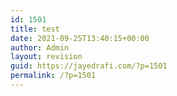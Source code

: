 ```yaml
---
id: 1501
title: test
date: 2021-09-25T13:40:15+00:00
author: Admin
layout: revision
guid: https://jayedrafi.com/?p=1501
permalink: /?p=1501
---
```

<div class="hcb_wrap">
  <pre class="prism line-numbers lang-git" data-file="java ss" data-lang="Git" data-show-lang="1"><code></code></pre>
</div>

<pre class="wp-block-code"><code class=""></code></pre>

<div class="hcb_wrap">
  <pre class="prism line-numbers lang-plain" data-show-lang="1"><code></code></pre>
</div>